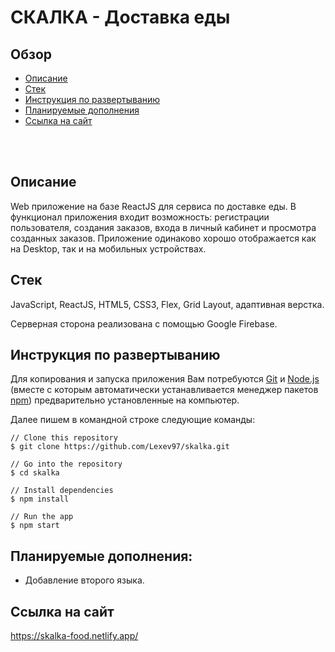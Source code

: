 # **СКАЛКА - Доставка еды**

## Обзор
* [Описание](#описание)
* [Стек](#стек)
* [Инструкция по развертыванию](#инструкция-по-развертыванию)
* [Планируемые дополнения](#планируемые-дополнения)
* [Ссылка на сайт](#ссылка-на-сайт)
<br>
<br>

## Описание

Web приложение на базе ReactJS для сервиса по доставке еды. В функционал приложения входит возможность: регистрации пользователя, создания заказов, входа в личный кабинет и просмотра созданных заказов. Приложение одинаково хорошо отображается как на Desktop, так и на мобильных устройствах.

## Стек

JavaScript, ReactJS, HTML5, CSS3, Flex, Grid Layout, адаптивная верстка.

Серверная сторона реализована с помощью Google Firebase.

## Инструкция по развертыванию

Для копирования и запуска приложения Вам потребуются [Git](https://git-scm.com/) и [Node.js](https://nodejs.org/en/download/) (вместе с которым автоматически устанавливается менеджер пакетов [npm](http://npmjs.com/)) предварительно установленные на компьютер.

Далее пишем в командной строке следующие команды:

```
// Clone this repository
$ git clone https://github.com/Lexev97/skalka.git

// Go into the repository
$ cd skalka

// Install dependencies
$ npm install

// Run the app
$ npm start
```

## Планируемые дополнения:
- Добавление второго языка.

## Ссылка на сайт

https://skalka-food.netlify.app/